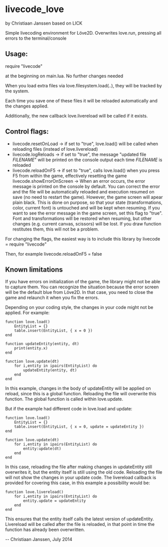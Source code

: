livecode_love
=============
by Christiaan Janssen
based on LICK

Simple livecoding environment for Löve2D.
Overwrites love.run, pressing all errors to the terminal/console


Usage:
------

require "livecode" 

at the beginning on main.lua.  No further changes needed


When you load extra files via love.filesystem.load(..), they will be tracked by the system.

Each time you save one of these files it will be reloaded automatically and the changes applied.

Additionally, the new callback love.livereload will be called if it exists. 


Control flags:
--------------
 - livecode.resetOnLoad -> if set to "true", love.load() will be called when reloading files (instead of love.livereload)
 - livecode.logReloads  -> if set to "true", the message "updated file _FILENAME_" will be printed on the console output each time _FILENAME_ is reloaded
 - livecode.reloadOnF5  -> if set to "true", calls love.load() when you press F5 from within the game, effectively resetting the game livecode.showErrorOnScreen -> When an error occurs, the error message is printed on the console by default.  You can correct the error and the file will be automatically reloaded and execution resumed on save (no need to restart the game). However, the game screen will apear plain black.  This is done on purpose, so that your state (transformations, color, current font) is untouched and will be kept when resuming.  If you want to see the error message in the game screen, set this flag to "true".  Font and transformations will be restored when resuming, but other changes (e.g. current canvas, scissors) will be lost.  If you draw function restitutes them, this will not be a problem.

For changing the flags, the easiest way is to include this library by
livecode = require "livecode"

Then, for example
livecode.reloadOnF5 = false


Known limitations
-----------------

If you have errors on initialization of the game, the library might not be able to capture them.  You can recognize the situation because the error screen will be the default blue from Löve2D.  In that case, you need to close the game and relaunch it when you fix the errors.

Depending on your coding style, the changes in your code might not be applied.  For example:


	function love.load()
		EntityList = {}
		table.insert(EntityList, { x = 0 })
	end

	function updateEntity(entity, dt)
		print(entity.x)
	end

	function love.update(dt)
		for i,entity in ipairs(EntityList) do
			updateEntity(entity, dt)
		end
	end

In this example, changes in the body of updateEntity will be applied on reload,
since this is a global function.  Reloading the file will overwrite this function.  The global function is called within love.update.

But if the example had different code in love.load and update:

	function love.load()
		EntityList = {}
		table.insert(EntityList, { x = 0, update = updateEntity })
	end

	function love.update(dt)
		for i,entity in ipairs(EntityList) do
			entity:update(dt)
		end
	end

In this case, reloading the file after making changes in updateEntity still overwrites it, but the entity itself is still using the old code.  Reloading the file will not show the changes in your update code.  The livereload callback is provided for covering this case, in this example a possibility would be:

	function love.livereload()
		for i,entity in ipairs(EntityList) do
			entity.update = updateEntity
		end
	end

This ensures that the entity itself calls the latest version of updateEntity. Livereload will be called after the file is reloaded, in that point in time the function has already been overwritten.


-- Christiaan Janssen, July 2014
